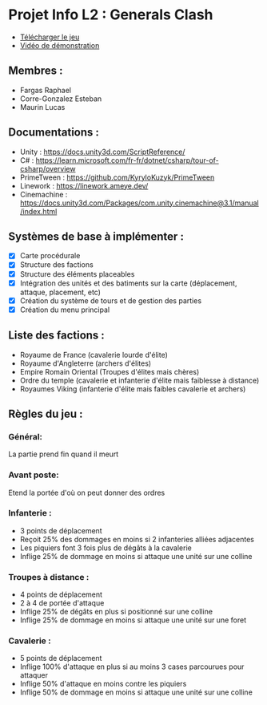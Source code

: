 # Projet Info L2 : Generals Clash

- [Télécharger le jeu](https://lucas16lm.itch.io/generals-clash)
- [Vidéo de démonstration](https://www.youtube.com/watch?v=P89Qz_7T3Bw)

## Membres :
- Fargas Raphael
- Corre-Gonzalez Esteban
- Maurin Lucas

## Documentations :
- Unity : https://docs.unity3d.com/ScriptReference/
- C# : https://learn.microsoft.com/fr-fr/dotnet/csharp/tour-of-csharp/overview
- PrimeTween : https://github.com/KyryloKuzyk/PrimeTween
- Linework : https://linework.ameye.dev/
- Cinemachine : https://docs.unity3d.com/Packages/com.unity.cinemachine@3.1/manual/index.html

## Systèmes de base à implémenter :
- [x] Carte procédurale
- [x] Structure des factions
- [x] Structure des éléments placeables
- [x] Intégration des unités et des batiments sur la carte (déplacement, attaque, placement, etc)
- [x] Création du système de tours et de gestion des parties
- [x] Création du menu principal

## Liste des factions :
- Royaume de France (cavalerie lourde d'élite)
- Royaume d'Angleterre (archers d'élites)
- Empire Romain Oriental (Troupes d'élites mais chères)
- Ordre du temple (cavalerie et infanterie d'élite mais faiblesse à distance)
- Royaumes Viking (infanterie d'élite mais faibles cavalerie et archers)

## Règles du jeu :
### Général:
La partie prend fin quand il meurt

### Avant poste:
Etend la portée d'où on peut donner des ordres

### Infanterie : 
- 3 points de déplacement
- Reçoit 25% des dommages en moins si 2 infanteries alliées adjacentes
- Les piquiers font 3 fois plus de dégâts à la cavalerie
- Inflige 25% de dommage en moins si attaque une unité sur une colline


### Troupes à distance :
- 4 points de déplacement
- 2 à 4 de portée d'attaque
- Inflige 25% de dégâts en plus si positionné sur une colline
- Inflige 25% de dommage en moins si attaque une unité sur une foret

### Cavalerie :
- 5 points de déplacement
- Inflige 100% d'attaque en plus si au moins 3 cases parcourues pour attaquer
- Inflige 50% d'attaque en moins contre les piquiers
- Inflige 50% de dommage en moins si attaque une unité sur une colline






 
